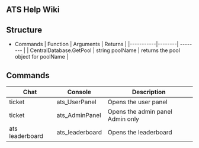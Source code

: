 ## ATS Help Wiki

## Structure
- Commands
| Function | Arguments | Returns |
|-----------|--------| -------- |
| CentralDatabase.GetPool | string poolName | returns the pool object for poolName |


## Commands
| Chat | Console | Description |
|------------------|-----------------|------------------------------------|
| ticket | ats_UserPanel | Opens the user panel |
| ticket | ats_AdminPanel | Opens the admin panel Admin only |
| ats leaderboard | ats_leaderboard | Opens the leaderboard |
